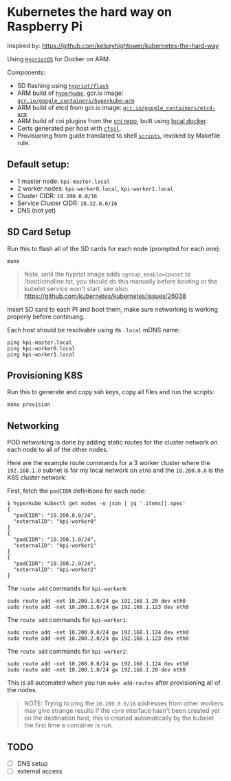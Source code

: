 # Kubernetes the hard way on Raspberry Pi

Inspired by: https://github.com/kelseyhightower/kubernetes-the-hard-way

Using [`HypriotOS`](http://blog.hypriot.com/downloads/) for Docker on ARM.

Components:

- SD flashing using [`hypriot/flash`](https://github.com/hypriot/flash)
- ARM build of [`hyperkube`](https://github.com/kubernetes/kubernetes/tree/master/cluster/images/hyperkube), gcr.io image: [`gcr.io/google_containers/hyperkube-arm`](./hyperkube.mk)
- ARM build of etcd from gcr.io image: [`gcr.io/google_containers/etcd-arm`](./etcd.mk)
- ARM build of cni plugins from the [cni repo](https://github.com/containernetworking/cni), built using [local docker](./cni.mk).
- Certs generated per host with [`cfssl`](./cfssl.mk).
- Provisioning from guide translated to shell [`scripts`](./scripts), invoked by Makefile rule.

## Default setup:

- 1 master node: `kpi-master.local`
- 2 worker nodes: `kpi-worker0.local`, `kpi-worker1.local`
- Cluster CIDR: `10.200.0.0/16`
- Service Cluster CIDR: `10.32.0.0/16`
- DNS (not yet)

## SD Card Setup

Run this to flash all of the SD cards for each node (prompted for each one):

```
make
```

> Note, until the hypriot image adds `cgroup_enable=cpuset` to /boot/cmdline.txt, you should do this manually before booting or the kubelet service won't start. see also: https://github.com/kubernetes/kubernetes/issues/26038

Insert SD card to each PI and boot them, make sure networking is working properly before continuing.

Each host should be resolvable using its `.local` mDNS name:

```
ping kpi-master.local
ping kpi-worker0.local
ping kpi-worker1.local
```

## Provisioning K8S

Run this to generate and copy ssh keys, copy all files and run the scripts:

```
make provision
```

## Networking

POD networking is done by adding static routes for the cluster network on each node to all of the other nodes.

Here are the example route commands for a 3 worker cluster where the `192.168.1.0` subnet is for my local network on `eth0` and the `10.200.0.0` is the K8S cluster network:

First, fetch the `podCIDR` definitions for each node:

```
$ hyperkube kubectl get nodes -o json | jq '.items[].spec'
{
  "podCIDR": "10.200.0.0/24",
  "externalID": "kpi-worker0"
}
{
  "podCIDR": "10.200.1.0/24",
  "externalID": "kpi-worker1"
}
{
  "podCIDR": "10.200.2.0/24",
  "externalID": "kpi-worker2"
}
```

The `route add` commands for `kpi-worker0`:

```
sudo route add -net 10.200.1.0/24 gw 192.168.1.20 dev eth0
sudo route add -net 10.200.2.0/24 gw 192.168.1.123 dev eth0
```

The `route add` commands for `kpi-worker1`:

```
sudo route add -net 10.200.0.0/24 gw 192.168.1.124 dev eth0
sudo route add -net 10.200.2.0/24 gw 192.168.1.123 dev eth0
```

The `route add` commands for `kpi-worker2`:

```
sudo route add -net 10.200.0.0/24 gw 192.168.1.124 dev eth0
sudo route add -net 10.200.1.0/24 gw 192.168.1.20 dev eth0
```

This is all automated when you run `make add-routes` after provisioning all of the nodes.

> NOTE: Trying to ping the `10.200.0.0/16` addresses from other workers may give strange results if the `cbr0` interface hasn't been created yet on the destination host, this is created automatically by the kubelet the first time a container is run.

## TODO

- [ ] DNS setup
- [ ] external access
